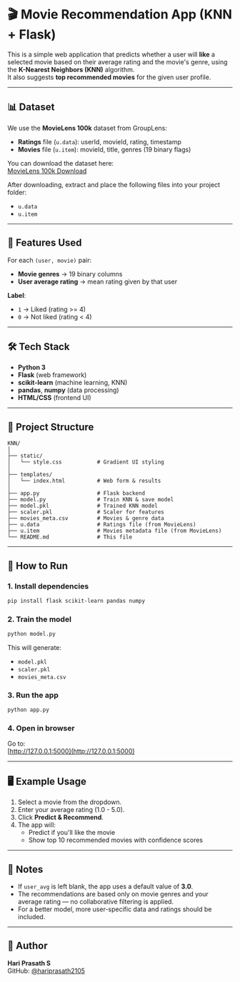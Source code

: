 
# 🎬 Movie Recommendation App (KNN + Flask)

This is a simple web application that predicts whether a user will **like** a selected movie based on their average rating and the movie's genre, using the **K-Nearest Neighbors (KNN)** algorithm.  
It also suggests **top recommended movies** for the given user profile.

---

## 📊 Dataset

We use the **MovieLens 100k** dataset from GroupLens:
- **Ratings** file (`u.data`): userId, movieId, rating, timestamp  
- **Movies** file (`u.item`): movieId, title, genres (19 binary flags)

You can download the dataset here:  
[MovieLens 100k Download](http://files.grouplens.org/datasets/movielens/ml-100k.zip)

After downloading, extract and place the following files into your project folder:
- `u.data`
- `u.item`

---

## 🧠 Features Used
For each `(user, movie)` pair:
- **Movie genres** → 19 binary columns
- **User average rating** → mean rating given by that user

**Label**:  
- `1` → Liked (rating >= 4)  
- `0` → Not liked (rating < 4)

---

## 🛠 Tech Stack

- **Python 3**
- **Flask** (web framework)
- **scikit-learn** (machine learning, KNN)
- **pandas**, **numpy** (data processing)
- **HTML/CSS** (frontend UI)

---

## 📁 Project Structure

```
KNN/
│
├── static/
│   └── style.css           # Gradient UI styling
│
├── templates/
│   └── index.html          # Web form & results
│
├── app.py                  # Flask backend
├── model.py                # Train KNN & save model
├── model.pkl               # Trained KNN model
├── scaler.pkl              # Scaler for features
├── movies_meta.csv         # Movies & genre data
├── u.data                  # Ratings file (from MovieLens)
├── u.item                  # Movies metadata file (from MovieLens)
└── README.md               # This file
```

---

## 🚀 How to Run

### 1. Install dependencies
```bash
pip install flask scikit-learn pandas numpy
```

### 2. Train the model
```bash
python model.py
```
This will generate:
- `model.pkl`
- `scaler.pkl`
- `movies_meta.csv`

### 3. Run the app
```bash
python app.py
```

### 4. Open in browser
Go to:  
[http://127.0.0.1:5000](http://127.0.0.1:5000)

---

## 🖥 Example Usage

1. Select a movie from the dropdown.  
2. Enter your average rating (1.0 - 5.0).  
3. Click **Predict & Recommend**.  
4. The app will:
   - Predict if you'll like the movie
   - Show top 10 recommended movies with confidence scores

---

## 📌 Notes
- If `user_avg` is left blank, the app uses a default value of **3.0**.
- The recommendations are based only on movie genres and your average rating — no collaborative filtering is applied.
- For a better model, more user-specific data and ratings should be included.

---

## 🙋 Author
**Hari Prasath S**  
GitHub: [@hariprasath2105](https://github.com/hariprasath2105)
